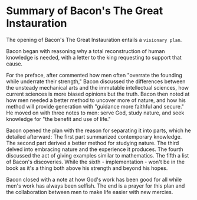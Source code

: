 # Summary of Bacon's The Great Instauration

The opening of Bacon's The Great Instauration entails a `visionary plan`.

Bacon began with reasoning why a total reconstruction of human knowledge is needed, with a letter to the king requesting to support that cause.

For the preface, after commented how men often "overrate the founding while underrate their strength," Bacon discussed the differences between the unsteady mechanical arts and the immutable intellectual sciences, how current sciences is more biased opinions but the truth. Bacon then noted at how men needed a better method to uncover more of nature, and how his method will provide generation with "guidance more faithful and secure." He moved on with three notes to men: serve God, study nature, and seek knowledge for "the benefit and use of life."

Bacon opened the plan with the reason for separating it into parts, which he detailed afterward: The first part summarized contemporary knowledge. The second part derived a better method for studying nature. The third delved into embracing nature and the experience it produces. The fourth discussed the act of giving examples similar to mathematics. The fifth a list of Bacon's discoveries. While the sixth - implementation - won't be in the book as it's a thing both above his strength and beyond his hopes.

Bacon closed with a note at how God's work has been good for all while men's work has always been selfish. The end is a prayer for this plan and the collaboration between men to make life easier with new mercies.
